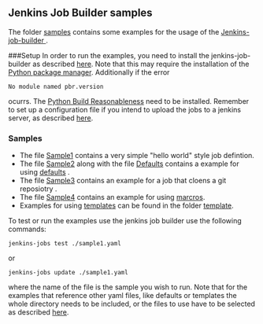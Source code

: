 ## Jenkins Job Builder samples
The folder [samples](./samples) contains some examples for the usage of the [Jenkins-job-builder ](https://github.com/openstack-infra/jenkins-job-builder).

###Setup
In order to run the examples, you need to install the jenkins-job-builder as described [here](http://ci.openstack.org/jenkins-job-builder/#jenkins-job-builder).
Note that this may require the installation of the [Python package manager](https://pypi.python.org/pypi/pip). Additionally if the error

	No module named pbr.version


ocurrs. The [Python Build Reasonableness](http://docs.openstack.org/developer/pbr/) need to be installed.
Remember to set up a configuration file if you intend to upload the jobs to a jenkins server, as described [here](http://ci.openstack.org/jenkins-job-builder/installation.html#configuration-file).

### Samples
- The file [Sample1](./samples/sample1.yaml)  contains a very simple "hello world" style job defintion.
- The file [Sample2](./samples/sample2.yaml) along with the file [Defaults](./samples/defaults.yaml) contains a example for using [defaults](http://ci.openstack.org/jenkins-job-builder/definition.html#defaults) .
- The file [Sample3](./samples/sample3.yaml)  contains an example for a job that cloens a git reposiotry .
- The file [Sample4](./samples/sample4.yaml)  contains an example for using [marcros](http://ci.openstack.org/jenkins-job-builder/definition.html#macro).
- Examples for using [templates](http://ci.openstack.org/jenkins-job-builder/definition.html#job-template)  can be found in the folder [template](./samples/templates). 

To test or run the examples use the jenkins job builder use the following commands:

	jenkins-jobs test ./sample1.yaml 
or

	jenkins-jobs update ./sample1.yaml 

where the name of the file is the sample you wish to run. Note that for the examples that reference other yaml files, like defaults or templates the whole directory needs to be included, or the files to use have to be selected as described [here](http://ci.openstack.org/jenkins-job-builder/installation.html#running). 